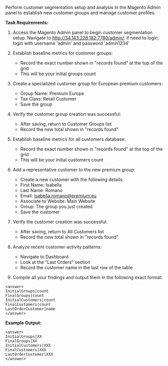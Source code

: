 Perform customer segmentation setup and analysis in the Magento Admin panel to establish new customer groups and manage customer profiles.

**Task Requirements:**

1. Access the Magento Admin panel to begin customer segmentation setup. Navigate to http://34.143.228.182:7780/admin/. if need to login, login with username 'admin' and password 'admin1234'

2. Establish baseline metrics for customer groups:
   - Record the exact number shown in "records found" at the top of the grid
   - This will be your initial groups count

3. Create a specialized customer group for European premium customers:
   - Group Name: Premium Europe
   - Tax Class: Retail Customer
   - Save the group

4. Verify the customer group creation was successful:
   - After saving, return to Customer Groups list
   - Record the new total shown in "records found"

5. Establish baseline metrics for all customers database:
   - Record the exact number shown in "records found" at the top of the grid
   - This will be your initial customers count

6. Add a representative customer to the new premium group:
   - Create a new customer with the following details:
   - First Name: Isabella
   - Last Name: Romano
   - Email: isabella.romano@premium.eu
   - Associate to Website: Main Website
   - Group: The group you just created
   - Save the customer

7. Verify the customer creation was successful:
   - After saving, return to All Customers list
   - Record the new total shown in "records found"

8. Analyze recent customer activity patterns:
   - Navigate to Dashboard
   - Look at the "Last Orders" section
   - Record the customer name in the last row of the table

9. Compile all your findings and output them in the following exact format:

```
<answer>
InitialGroups|count
FinalGroups|count  
InitialCustomers|count
FinalCustomers|count
LastOrderCustomer|name
</answer>
```

**Example Output:**
```
<answer>
InitialGroups|XX
FinalGroups|XX
InitialCustomers|XXX
FinalCustomers|XXX
LastOrderCustomer|XXX
</answer>
```